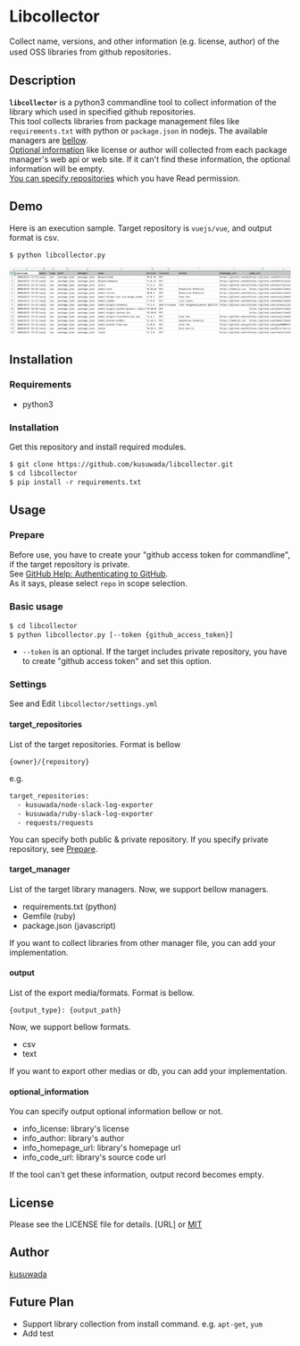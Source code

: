 Libcollector
====
Collect name, versions, and other information (e.g. license, author) of the used OSS libraries from github repositories．

## Description
**`libcollector`** is a python3 commandline tool to collect information of the library which used in specified github repositories.  
This tool collects libraries from package management files like `requirements.txt` with python or `package.json` in nodejs. The available managers are [bellow](#target_manager).  
[Optional information](#optional_information) like license or author will collected from each package manager's web api or web site. If it can't find these  information, the optional information will be empty.  
[You can specify repositories](#target_repositories) which you have Read permission.

## Demo

Here is an execution sample. Target repository is `vuejs/vue`, and output format is csv.

```
$ python libcollector.py
```

![demo_vue](https://github.com/kusuwada/libcollector/raw/resources/demo_vue.png)


## Installation
### Requirements
* python3

### Installation
Get this repository and install required modules.

```
$ git clone https://github.com/kusuwada/libcollector.git
$ cd libcollector
$ pip install -r requirements.txt
```

## Usage
### Prepare
Before use, you have to create your "github access token for commandline", if the target repository is private.  
See [GitHub Help: Authenticating to GitHub](https://help.github.com/articles/creating-a-personal-access-token-for-the-command-line/).  
As it says, please select `repo` in scope selection.

### Basic usage

```
$ cd libcollector
$ python libcollector.py [--token {github_access_token}]
```
* `--token` is an optional. If the target includes private repository, you have to create "github access token" and set this option.

### Settings
See and Edit `libcollector/settings.yml`

#### target_repositories
List of the target repositories. Format is bellow
```
{owner}/{repository}
```
e.g.
```
target_repositories:
  - kusuwada/node-slack-log-exporter
  - kusuwada/ruby-slack-log-exporter
  - requests/requests
```
You can specify both public & private repository. If you specify private repository, see [Prepare](#prepare).

#### target_manager
List of the target library managers. Now, we support bellow managers.
* requirements.txt (python)
* Gemfile (ruby)
* package.json (javascript)

If you want to collect libraries from other manager file, you can add your implementation.

#### output
List of the export media/formats. Format is bellow.
```
{output_type}: {output_path}
```
Now, we support bellow formats.
* csv
* text

If you want to export other medias or db, you can add your implementation.

#### optional_information
You can specify output optional information bellow or not.

* info_license: library's license
* info_author: library's author
* info_homepage_url: library's homepage url
* info_code_url: library's source code url

If the tool can't get these information, output record becomes empty.

## License
Please see the LICENSE file for details.
[URL]
or
[MIT](https://github.com/kusuwada/libcollector/blob/master/LICENCE)

## Author
[kusuwada](https://github.com/kusuwada)

## Future Plan
* Support library collection from install command. e.g. `apt-get`, `yum`
* Add test
